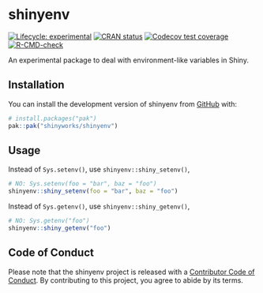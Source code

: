 
<!-- README.md is generated from README.Rmd. Please edit that file -->

# shinyenv

<!-- badges: start -->

[![Lifecycle:
experimental](https://img.shields.io/badge/lifecycle-experimental-orange.svg)](https://lifecycle.r-lib.org/articles/stages.html#experimental)
[![CRAN
status](https://www.r-pkg.org/badges/version/shinyenv)](https://CRAN.R-project.org/package=shinyenv)
[![Codecov test
coverage](https://codecov.io/gh/shinyworks/shinyenv/branch/main/graph/badge.svg)](https://app.codecov.io/gh/shinyworks/shinyenv?branch=main)
[![R-CMD-check](https://github.com/shinyworks/shinyenv/actions/workflows/R-CMD-check.yaml/badge.svg)](https://github.com/shinyworks/shinyenv/actions/workflows/R-CMD-check.yaml)
<!-- badges: end -->

An experimental package to deal with environment-like variables in
Shiny.

## Installation

You can install the development version of shinyenv from
[GitHub](https://github.com/) with:

``` r
# install.packages("pak")
pak::pak("shinyworks/shinyenv")
```

## Usage

Instead of `Sys.setenv()`, use `shinyenv::shiny_setenv()`,

``` r
# NO: Sys.setenv(foo = "bar", baz = "foo")
shinyenv::shiny_setenv(foo = "bar", baz = "foo")
```

Instead of `Sys.getenv()`, use `shinyenv::shiny_getenv()`,

``` r
# NO: Sys.getenv("foo")
shinyenv::shiny_getenv("foo")
```

## Code of Conduct

Please note that the shinyenv project is released with a [Contributor
Code of
Conduct](https://shinyworks.github.io/shinyenv/CODE_OF_CONDUCT.html). By
contributing to this project, you agree to abide by its terms.
